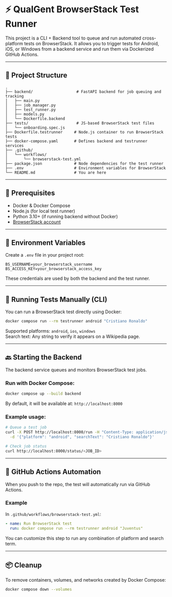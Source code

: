 # ⚡ QualGent BrowserStack Test Runner

This project is a CLI + Backend tool to queue and run automated cross-platform tests on BrowserStack. It allows you to trigger tests for Android, iOS, or Windows from a backend service and run them via Dockerized GitHub Actions.

---

## 🧱 Project Structure

```
.
├── backend/                   # FastAPI backend for job queuing and tracking
│   ├── main.py
│   ├── job_manager.py
│   ├── test_runner.py
│   ├── models.py
│   └── Dockerfile.backend
├── tests/                     # JS-based BrowserStack test files
│   └── onboarding.spec.js
├── Dockerfile.testrunner     # Node.js container to run BrowserStack tests
├── docker-compose.yaml       # Defines backend and testrunner services
├── .github/
│   └── workflows/
│       └── browserstack-test.yml
├── package.json              # Node dependencies for the test runner
├── .env                      # Environment variables for BrowserStack
└── README.md                 # You are here
```

---

## 🚀 Prerequisites

- Docker & Docker Compose
- Node.js (for local test runner)
- Python 3.10+ (if running backend without Docker)
- [BrowserStack account](https://www.browserstack.com/users/sign_up)

---

## 🔐 Environment Variables

Create a `.env` file in your project root:

```
BS_USERNAME=your_browserstack_username
BS_ACCESS_KEY=your_browserstack_access_key
```

These credentials are used by both the backend and the test runner.

---

## 🧪 Running Tests Manually (CLI)

You can run a BrowserStack test directly using Docker:

```bash
docker compose run --rm testrunner android "Cristiano Ronaldo"
```

Supported platforms: `android`, `ios`, `windows`  
Search text: Any string to verify it appears on a Wikipedia page.

---

## 🔙 Starting the Backend

The backend service queues and monitors BrowserStack test jobs.

### Run with Docker Compose:

```bash
docker compose up --build backend
```

By default, it will be available at: `http://localhost:8000`

### Example usage:

```bash
# Queue a test job
curl -X POST http://localhost:8000/run -H "Content-Type: application/json" \
  -d '{"platform": "android", "searchText": "Cristiano Ronaldo"}'

# Check job status
curl http://localhost:8000/status/<JOB_ID>
```

---

## 🤖 GitHub Actions Automation

When you push to the repo, the test will automatically run via GitHub Actions.

### Example

In `.github/workflows/browserstack-test.yml`:

```yaml
- name: Run BrowserStack test
  run: docker compose run --rm testrunner android "Juventus"
```

You can customize this step to run any combination of platform and search term.

---

## 📦 Cleanup

To remove containers, volumes, and networks created by Docker Compose:

```bash
docker compose down --volumes
```

